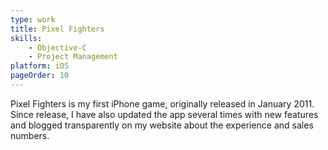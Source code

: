 ```yaml
---
type: work
title: Pixel Fighters
skills:
	- Objective-C
	- Project Management
platform: iOS
pageOrder: 10
---
```


Pixel Fighters is my first iPhone game, originally released in January 2011. Since release, I have also updated the app several times with new features and blogged transparently on my website about the experience and sales numbers.
